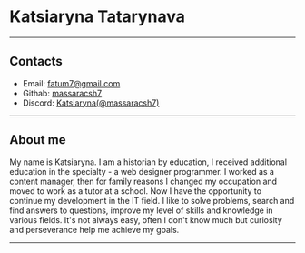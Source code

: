 # Katsiaryna Tatarynava #

***************************

## Contacts ##

* Email: <fatum7@gmail.com>
* Githab: [massaracsh7](https://github.com/massaracsh7)
* Discord: [Katsiaryna(@massaracsh7)](https://discordapp.com/users/516715744646660106)

***************************

## About me ##

My name is Katsiaryna. I am a historian by education, I received additional education in the specialty - a web designer programmer. I worked as a content manager, then for family reasons I changed my occupation and moved to work as a tutor at a school. Now I have the opportunity to continue my development in the IT field.
I like to solve problems, search and find answers to questions, improve my level of skills and knowledge in various fields. It's not always easy, often I don't know much
but curiosity and perseverance help me achieve my goals.

***************************
